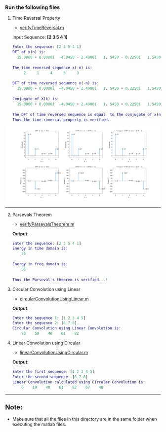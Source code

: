 ### Run the following files

1. Time Reversal Property
    - [verifyTimeReversal.m](./verifyTimeReversal.m)

    Input Sequence: __[2 3 5 4 1]__
    ```MATLAB
    Enter the sequence: [2 3 5 4 1]
    DFT of x(n) is: 
      15.0000 + 0.0000i  -4.0450 - 2.4900i   1. 5450 - 0.2250i   1.5450 + 0.2250i  -4.0450   + 2.4900i
    
    The time reversed sequence x(-n) is: 
         2     1     4     5     3
    
    DFT of time reversed sequence x(-n) is: 
      15.0000 + 0.0000i  -4.0450 + 2.4900i   1. 5450 + 0.2250i   1.5450 - 0.2250i  -4.0450   - 2.4900i
    
    Conjugate of X(k) is: 
      15.0000 + 0.0000i  -4.0450 + 2.4900i   1. 5450 + 0.2250i   1.5450 - 0.2250i  -4.0450   - 2.4900i
    
    The DFT of time reversed sequence is equal  to the conjugate of x(n)
    Thus the time reversal property is verified.
    ```

![Time Reversal Property](./results/timeReversalProperty.svg)

---

2. Parsevals Theorem
    - [verifyParsevalsTheorem.m](./verifyParsevalsTheorem.m)
    
    __Output__:

    ```MATLAB
    Enter the sequence: [2 3 5 4 1]
    Energy in time domain is: 
        55

    Energy in freq domain is: 
        55

    Thus the Parseval's theorem is verified...!
    ```

3. Circular Convolution using Linear
    - [circularConvolutionUsingLinear.m](./circularConvolutionUsingLinear.m)

    __Output__:
    ```MATLAB
    Enter the sequence 1: [1 2 3 4 5]
    Enter the sequence 2: [6 7 8]
    Circular Convolution using Linear Convolution is: 
        73    59    40    61    82
    ```
4. Linear Convolution using Circular
    - [linearConvolutionUsingCircular.m](./linearConvolutionUsingCircular.m)

    __Output__:
    ```MATLAB
    Enter the first sequence: [1 2 3 4 5]
    Enter the second sequence: [6 7 8]
    Linear Convolution calculated using Circular Convolution is: 
        6    19    40    61    82    67    40
    ```

---

## __Note__:

* Make sure that all the files in this directory are in the same folder when executing the matlab files.
